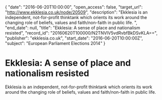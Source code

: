 {
  "date": "2016-06-20T10:00:00", 
  "open_access": false, 
  "target_url": "http://www.ekklesia.co.uk/node/20509", 
  "description": "Ekklesia is an independent, not-for-profit thinktank which orients its work around the changing role of beliefs, values and faith/non-faith in public life. ", 
  "end_date": null, 
  "title": "Ekklesia: A sense of place and nationalism resisted", 
  "record_id": "20160620T100000/N2TNVIV5vdRvbfBkDSvKLA==", 
  "publisher": "ekklesia.co.uk", 
  "start_date": "2016-06-20T10:00:00Z", 
  "subject": "European Parliament Elections 2014"
}

# Ekklesia: A sense of place and nationalism resisted

Ekklesia is an independent, not-for-profit thinktank which orients its work around the changing role of beliefs, values and faith/non-faith in public life. 